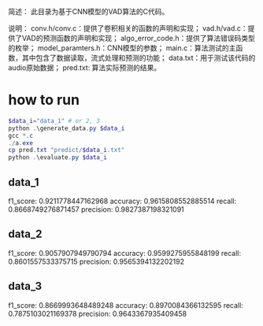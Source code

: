 简述：
	此目录为基于CNN模型的VAD算法的C代码。

说明：
	conv.h/conv.c：提供了卷积相关的函数的声明和实现；
	vad.h/vad.c：提供了VAD的预测函数的声明和实现；
	algo_error_code.h：提供了算法错误码类型的枚举；
	model_paramters.h：CNN模型的参数；
	main.c：算法测试的主函数，其中包含了数据读取，流式处理和预测的功能；
	data.txt：用于测试该代码的audio原始数据；
	pred.txt: 算法实际预测的结果。

# how to run

```ps1
$data_i="data_1" # or 2, 3
python .\generate_data.py $data_i
gcc *.c
./a.exe
cp pred.txt "predict/$data_i.txt"
python .\evaluate.py $data_i
```

## data_1

f1_score:  0.9211778447162968
accuracy:  0.9615808552885514
recall:  0.8668749276871457
precision:  0.9827387198321091

## data_2

f1_score:  0.9057907949790794
accuracy:  0.9599275955848199
recall:  0.8601557533375715
precision:  0.9565394132202192

## data_3

f1_score:  0.8669993648489248
accuracy:  0.8970084366132595
recall:  0.7875103021169378
precision:  0.9643367935409458